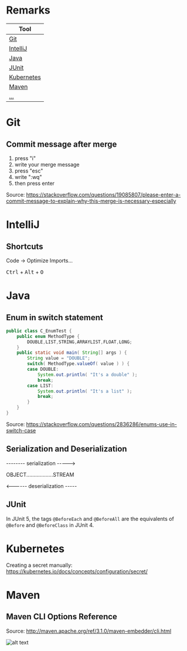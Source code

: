 



# Remarks

| Tool                          |
| ----------------------------- |
| [Git](#Git)                   |
| [IntelliJ](#IntelliJ)         |
| [Java](#Java)                 |
| [JUnit](#junit)               |
| [Kubernetes](#Kubernetes)     |
| [Maven](#Maven)               |
| [...](#...)                   |

# Git

## Commit message after merge

1. press "i"
2. write your merge message
3. press "esc"
4. write ":wq"
5. then press enter

Source: https://stackoverflow.com/questions/19085807/please-enter-a-commit-message-to-explain-why-this-merge-is-necessary-especially


# IntelliJ
## Shortcuts
Code → Optimize Imports...

<kbd>Ctrl</kbd> + <kbd>Alt</kbd> + <kbd>O</kbd>


# Java
## Enum in switch statement

```java
public class C_EnumTest {
    public enum MethodType {
        DOUBLE,LIST,STRING,ARRAYLIST,FLOAT,LONG;
    }
    public static void main( String[] args ) {
        String value = "DOUBLE";
        switch( MethodType.valueOf( value ) ) {
        case DOUBLE:
            System.out.println( "It's a double" );
            break;
        case LIST:
            System.out.println( "It's a list" );
            break;
        }
    }
}
```
Source: https://stackoverflow.com/questions/2836286/enums-use-in-switch-case

## Serialization and Deserialization

-------- serialization ----->

OBJECT..................STREAM

<------ deserialization -----

    

## JUnit

In JUnit 5, the tags `@BeforeEach` and `@BeforeAll` are the equivalents of `@Before` and `@BeforeClass` in JUnit 4.


# Kubernetes

Creating a secret manually: https://kubernetes.io/docs/concepts/configuration/secret/


# Maven

## Maven CLI Options Reference

Source: http://maven.apache.org/ref/3.1.0/maven-embedder/cli.html

![alt text](https://i.stack.imgur.com/wqati.png "Maven CLI Options Reference")
